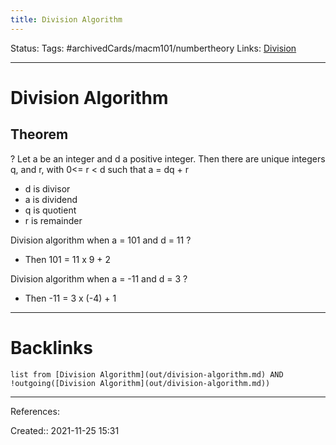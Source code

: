 ```yaml
---
title: Division Algorithm
---
```

Status: 
Tags: #archivedCards/macm101/numbertheory 
Links: [Division](out/division.md)
___
# Division Algorithm
## Theorem
?
Let a be an integer and d a positive integer. Then there are unique integers q, and r, with 0<= r < d such that a = dq + r
- d is divisor
- a is dividend
- q is quotient
- r is remainder
<!--SR:!2021-12-10,1,130-->

Division algorithm when a = 101 and d = 11
?
- Then 101 = 11 x 9 + 2
<!--SR:!2021-12-11,5,190-->

Division algorithm when a = -11 and d = 3
?
- Then -11 = 3 x (-4) + 1
<!--SR:!2021-12-10,1,130-->

___
# Backlinks
```dataview
list from [Division Algorithm](out/division-algorithm.md) AND !outgoing([Division Algorithm](out/division-algorithm.md))
```
___
References:

Created:: 2021-11-25 15:31
